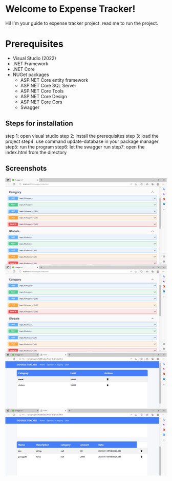 ﻿# Welcome to Expense Tracker!

Hi! I'm your guide to expense tracker project. read me to run the project.


# Prerequisites

- Visual Studio (2022)
-  .NET Framework
- .NET Core 
-  NUGet packages
	- ASP.NET Core entity framework
	- ASP.NET Core SQL Server
	- ASP.NET Core Tools
	- ASP.NET Core Design
	- ASP.NET Core Cors
	- Swagger
## Steps for installation
step 1: open visual studio
step 2: install the prerequisites
step 3: load the project
step4: use command update-database in your package manager
step5: run the program
step6: let the swagger run
step7: open the index.html from the directory

## Screenshots
![image description](Images/backend1.PNG)![image description](Images/backend1.PNG)
![image description](Images/front-end.PNG)
![image description](Images/frontend2.PNG)

## 
